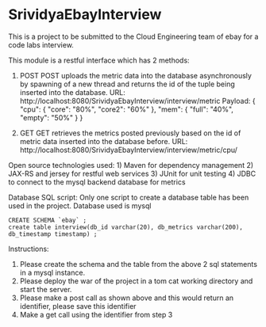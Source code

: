 SrividyaEbayInterview
=====================

This is a project to be submitted to the Cloud Engineering team of ebay for a code labs interview. 

This module is a restful interface which has 2 methods:

1) POST
	POST uploads the metric data into the database asynchronously by spawning of a new thread and returns the id of the tuple being inserted into the database. 
	URL:  http://localhost:8080/SrividyaEbayInterview/interview/metric
	Payload:
		{
			"cpu": {
				"core": "80%",
				"core2": "60%"
			},
			"mem": {
				"full": "40%",
				"empty": "50%"
			}
		}
		
2) GET
	GET retrieves the metrics posted previously based on the id of metric data inserted into the database before.
	URL:  http://localhost:8080/SrividyaEbayInterview/interview/metric/cpu/<id returned from post>
	
Open source technologies used:
	1) Maven for dependency management
	2) JAX-RS and jersey for restful web services
	3) JUnit for unit testing
	4) JDBC to connect to the mysql backend database for metrics
	
Database SQL script:
Only one script to create a database table has been used in the project. Database used is mysql
	
	CREATE SCHEMA `ebay` ;
	create table interview(db_id varchar(20), db_metrics varchar(200), db_timestamp timestamp) ;

Instructions:
1) Please create the schema and the table from the above 2 sql statements in a mysql instance.
2) Please deploy the war of the project in a tom cat working directory and start the server.
3) Please make a post call as shown above and this would return an identifier, please save this identifier
4) Make a get call using the identifier from step 3
